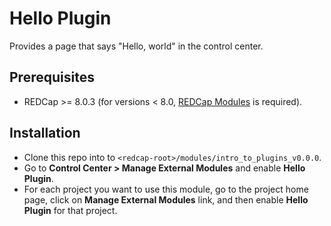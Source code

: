 # Hello Plugin

Provides a page that says "Hello, world" in the control center.

## Prerequisites
- REDCap >= 8.0.3 (for versions < 8.0, [REDCap Modules](https://github.com/vanderbilt/redcap-external-modules) is required).

## Installation
- Clone this repo into to `<redcap-root>/modules/intro_to_plugins_v0.0.0`.
- Go to **Control Center > Manage External Modules** and enable **Hello Plugin**.
- For each project you want to use this module, go to the project home page, click on **Manage External Modules** link, and then enable **Hello Plugin** for that project.

